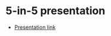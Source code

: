 # 5-in-5 presentation 
* [Presentation link](https://docs.google.com/a/newschool.edu/presentation/d/1mrB9UBG4e5C2mXpMVM1U1rLU59BBzWbcsYQctNyDKpg/edit?usp=sharing)
